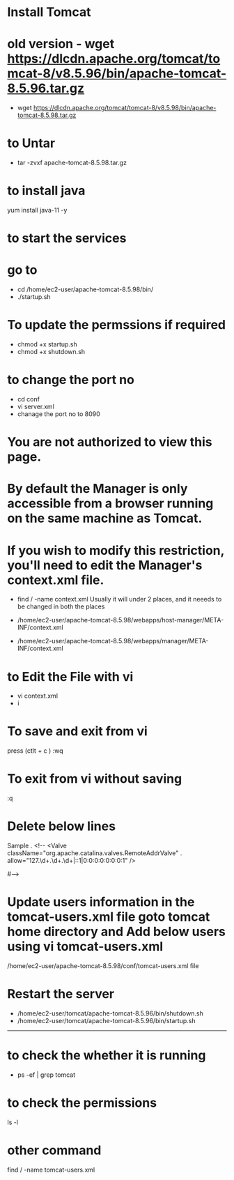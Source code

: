 # Install Tomcat 
# old version - wget https://dlcdn.apache.org/tomcat/tomcat-8/v8.5.96/bin/apache-tomcat-8.5.96.tar.gz
- wget https://dlcdn.apache.org/tomcat/tomcat-8/v8.5.98/bin/apache-tomcat-8.5.98.tar.gz


# to Untar
- tar -zvxf apache-tomcat-8.5.98.tar.gz


# to install java 
yum install java-11 -y

# to start the services 

 # go to 
- cd /home/ec2-user/apache-tomcat-8.5.98/bin/
- ./startup.sh


# To update the permssions if required
- chmod +x startup.sh
- chmod +x shutdown.sh


 # to change the port no

- cd conf
- vi server.xml
- chanage the port no to 8090


# You are not authorized to view this page.

# By default the Manager is only accessible from a browser running on the same machine as Tomcat. 
# If you wish to modify this restriction, you'll need to edit the Manager's context.xml file.

- find / -name context.xml
Usually it will under 2 places, and it neeeds to be changed in both the places

- /home/ec2-user/apache-tomcat-8.5.98/webapps/host-manager/META-INF/context.xml
- /home/ec2-user/apache-tomcat-8.5.98/webapps/manager/META-INF/context.xml


# to Edit the File with vi
- vi context.xml 
- i 

# To save and exit from vi 
press (ctlt + c )
:wq


# To exit from vi without saving
:q


#  Delete below lines

Sample
.  <!--  <Valve className="org.apache.catalina.valves.RemoteAddrValve"
.  allow="127\.\d+\.\d+\.\d+|::1|0:0:0:0:0:0:0:1" /> 

#-->

  
  
# Update users information in the tomcat-users.xml file goto tomcat home directory and Add below users using vi tomcat-users.xml


/home/ec2-user/apache-tomcat-8.5.98/conf/tomcat-users.xml file


<role rolename="manager-gui"/>
<role rolename="manager-script"/>
<role rolename="manager-jmx"/>
<role rolename="manager-status"/>
<user username="admin" password="admin" roles="manager-gui, manager-script, manager-jmx, manager-status"/>
<user username="deployer" password="deployer" roles="manager-script"/>
<user username="tomcat" password="s3cret" roles="manager-gui"/>  


# Restart the server 
- /home/ec2-user/tomcat/apache-tomcat-8.5.96/bin/shutdown.sh
- /home/ec2-user/tomcat/apache-tomcat-8.5.96/bin/startup.sh


________________________________________________________________________________________________________________




# to check the whether  it is running 
- ps -ef | grep tomcat

# to check the permissions
ls -l 



# other command 
find / -name tomcat-users.xml







